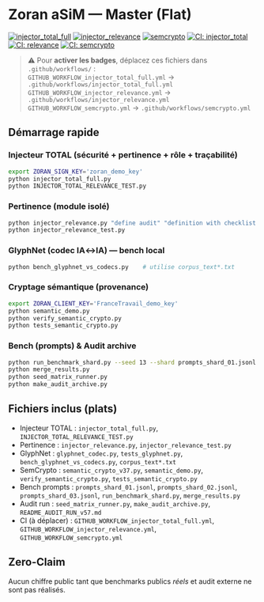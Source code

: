 # Zoran aSiM — Master (Flat)
[![injector_total_full](https://github.com/Zoran-IA-Mimetique/Zoran-aSiM-Proof/actions/workflows/injector_total_full.yml/badge.svg)](https://github.com/Zoran-IA-Mimetique/Zoran-aSiM-Proof/actions/workflows/injector_total_full.yml)
[![injector_relevance](https://github.com/Zoran-IA-Mimetique/Zoran-aSiM-Proof/actions/workflows/injector_relevance.yml/badge.svg)](https://github.com/Zoran-IA-Mimetique/Zoran-aSiM-Proof/actions/workflows/injector_relevance.yml)
[![semcrypto](https://github.com/Zoran-IA-Mimetique/Zoran-aSiM-Proof/actions/workflows/semcrypto.yml/badge.svg)](https://github.com/Zoran-IA-Mimetique/Zoran-aSiM-Proof/actions/workflows/semcrypto.yml)
[![CI: injector_total](https://github.com/Zoran-IA-Mimetique/Zoran-aSiM-Proof/actions/workflows/injector_total_full.yml/badge.svg?branch=main)](https://github.com/Zoran-IA-Mimetique/Zoran-aSiM-Proof/actions/workflows/injector_total_full.yml)
[![CI: relevance](https://github.com/Zoran-IA-Mimetique/Zoran-aSiM-Proof/actions/workflows/injector_relevance.yml/badge.svg?branch=main)](https://github.com/Zoran-IA-Mimetique/Zoran-aSiM-Proof/actions/workflows/injector_relevance.yml)
[![CI: semcrypto](https://github.com/Zoran-IA-Mimetique/Zoran-aSiM-Proof/actions/workflows/semcrypto.yml/badge.svg?branch=main)](https://github.com/Zoran-IA-Mimetique/Zoran-aSiM-Proof/actions/workflows/semcrypto.yml)

> ⚠️ Pour **activer les badges**, déplacez ces fichiers dans `.github/workflows/` :  
> `GITHUB_WORKFLOW_injector_total_full.yml` → `.github/workflows/injector_total_full.yml`  
> `GITHUB_WORKFLOW_injector_relevance.yml` → `.github/workflows/injector_relevance.yml`  
> `GITHUB_WORKFLOW_semcrypto.yml` → `.github/workflows/semcrypto.yml`

## Démarrage rapide

### Injecteur TOTAL (sécurité + pertinence + rôle + traçabilité)
```bash
export ZORAN_SIGN_KEY='zoran_demo_key'
python injector_total_full.py
python INJECTOR_TOTAL_RELEVANCE_TEST.py
```

### Pertinence (module isolé)
```bash
python injector_relevance.py "define audit" "definition with checklist sha"
python injector_relevance_test.py
```

### GlyphNet (codec IA↔IA) — bench local
```bash
python bench_glyphnet_vs_codecs.py    # utilise corpus_text*.txt
```

### Cryptage sémantique (provenance)
```bash
export ZORAN_CLIENT_KEY='FranceTravail_demo_key'
python semantic_demo.py
python verify_semantic_crypto.py
python tests_semantic_crypto.py
```

### Bench (prompts) & Audit archive
```bash
python run_benchmark_shard.py --seed 13 --shard prompts_shard_01.jsonl
python merge_results.py
python seed_matrix_runner.py
python make_audit_archive.py
```

## Fichiers inclus (plats)
- Injecteur TOTAL : `injector_total_full.py`, `INJECTOR_TOTAL_RELEVANCE_TEST.py`
- Pertinence : `injector_relevance.py`, `injector_relevance_test.py`
- GlyphNet : `glyphnet_codec.py`, `tests_glyphnet.py`, `bench_glyphnet_vs_codecs.py`, `corpus_text*.txt`
- SemCrypto : `semantic_crypto_v37.py`, `semantic_demo.py`, `verify_semantic_crypto.py`, `tests_semantic_crypto.py`
- Bench prompts : `prompts_shard_01.jsonl`, `prompts_shard_02.jsonl`, `prompts_shard_03.jsonl`, `run_benchmark_shard.py`, `merge_results.py`
- Audit run : `seed_matrix_runner.py`, `make_audit_archive.py`, `README_AUDIT_RUN_v57.md`
- CI (à déplacer) : `GITHUB_WORKFLOW_injector_total_full.yml`, `GITHUB_WORKFLOW_injector_relevance.yml`, `GITHUB_WORKFLOW_semcrypto.yml`

## Zero‑Claim
Aucun chiffre public tant que benchmarks publics *réels* et audit externe ne sont pas réalisés.
